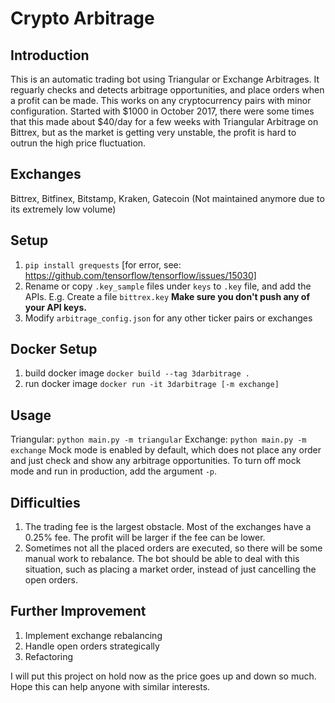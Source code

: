 # Crypto Arbitrage
## Introduction
This is an automatic trading bot using Triangular or Exchange Arbitrages. It reguarly checks and detects arbitrage opportunities, and place orders when a profit can be made. This works on any cryptocurrency pairs with minor configuration.
Started with $1000 in October 2017, there were some times that this made about $40/day for a few weeks with Triangular Arbitrage on Bittrex, but as the market is getting very unstable, the profit is hard to outrun the high price fluctuation.

## Exchanges
Bittrex, Bitfinex, Bitstamp, Kraken, Gatecoin (Not maintained anymore due to its extremely low volume)

## Setup
1. `pip install grequests`
[for error, see: https://github.com/tensorflow/tensorflow/issues/15030]
2. Rename or copy `.key_sample` files under `keys` to `.key` file, and add the APIs. E.g. Create a file `bittrex.key` **Make sure you don't push any of your API keys.**
3. Modify `arbitrage_config.json` for any other ticker pairs or exchanges

## Docker Setup
1. build docker image `docker build --tag 3darbitrage .`
2. run docker image `docker run -it 3darbitrage [-m exchange]`

## Usage
Triangular: `python main.py -m triangular`
Exchange:   `python main.py -m exchange`
Mock mode is enabled by default, which does not place any order and just check and show any arbitrage opportunities. To turn off mock mode and run in production, add the argument `-p`.

## Difficulties
1. The trading fee is the largest obstacle. Most of the exchanges have a 0.25% fee. The profit will be larger if the fee can be lower.
2. Sometimes not all the placed orders are executed, so there will be some manual work to rebalance. The bot should be able to deal with this situation, such as placing a market order, instead of just cancelling the open orders.

## Further Improvement
1. Implement exchange rebalancing
2. Handle open orders strategically
3. Refactoring

I will put this project on hold now as the price goes up and down so much. Hope this can help anyone with similar interests.
